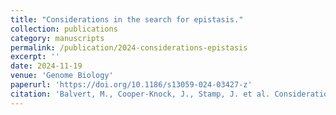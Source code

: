 ```yaml
---
title: "Considerations in the search for epistasis."
collection: publications
category: manuscripts
permalink: /publication/2024-considerations-epistasis
excerpt: ''
date: 2024-11-19
venue: 'Genome Biology'
paperurl: 'https://doi.org/10.1186/s13059-024-03427-z'
citation: 'Balvert, M., Cooper-Knock, J., Stamp, J. et al. Considerations in the search for epistasis. Genome Biol 25, 296 (2024). https://doi.org/10.1186/s13059-024-03427-z'
---
```


